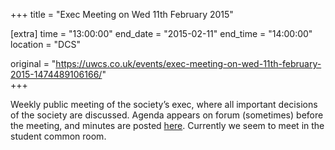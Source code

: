 +++
title = "Exec Meeting on Wed 11th February 2015"

[extra]
time = "13:00:00"
end_date = "2015-02-11"
end_time = "14:00:00"
location = "DCS"

original = "https://uwcs.co.uk/events/exec-meeting-on-wed-11th-february-2015-1474489106166/"    
+++

Weekly public meeting of the society’s exec, where all important decisions of the society are discussed. Agenda appears on forum (sometimes) before the meeting, and minutes are posted [here](https://uwcs.co.uk/minutes/). Currently we seem to meet in the student common room.


